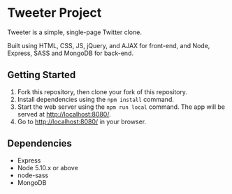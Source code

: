 # Tweeter Project

Tweeter is a simple, single-page Twitter clone.

Built using HTML, CSS, JS, jQuery, and AJAX for front-end, and Node, Express, SASS and MongoDB for back-end.

## Getting Started

1. Fork this repository, then clone your fork of this repository.
2. Install dependencies using the `npm install` command.
3. Start the web server using the `npm run local` command. The app will be served at <http://localhost:8080/>.
4. Go to <http://localhost:8080/> in your browser.

## Dependencies

- Express
- Node 5.10.x or above
- node-sass
- MongoDB
